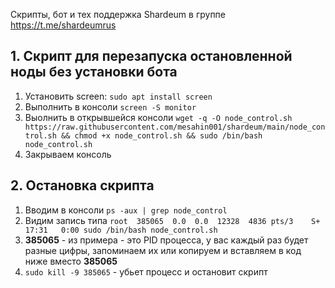 
Скрипты, бот и тех поддержка Shardeum в группе https://t.me/shardeumrus 

## 1. Скрипт для перезапуска остановленной ноды без установки бота 

1. Установить screen: `sudo apt install screen`
2. Выполнить в консоли `screen -S monitor`
3. Выолнить в открывшейся консоли `wget -q -O node_control.sh https://raw.githubusercontent.com/mesahin001/shardeum/main/node_control.sh && chmod +x node_control.sh && sudo /bin/bash node_control.sh`
4. Закрываем консоль

## 2. Остановка скрипта
1. Вводим в консоли `ps -aux | grep node_control`
2. Видим запись типа `root  385065  0.0  0.0  12328  4836 pts/3    S+   17:31   0:00 sudo /bin/bash node_control.sh`
3. **385065** - из примера - это PID процесса, у вас каждый раз будет разные цифры, запоминаем их или копируем и вставляем в код ниже вместо **385065**
4. `sudo kill -9 385065` - убьет процесс и остановит скрипт
